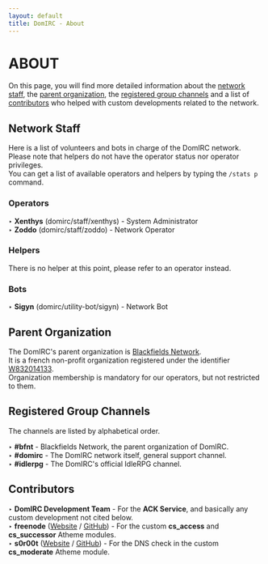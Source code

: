 ```yaml
---
layout: default
title: DomIRC - About
---
```


# ABOUT

On this page, you will find more detailed information about the [network staff](#network-staff), 
the [parent organization](#parent-organization), the [registered group channels](#registered-group-channels) and 
a list of [contributors](#contributors) who helped with custom developments related to the network.  


## Network Staff

Here is a list of volunteers and bots in charge of the DomIRC network.  
Please note that helpers do not have the operator status nor operator privileges.  
You can get a list of available operators and helpers by typing the `/stats p` command.  

### Operators

‣ **Xenthys** (domirc/staff/xenthys) - System Administrator  
‣ **Zoddo** (domirc/staff/zoddo) - Network Operator  

### Helpers

There is no helper at this point, please refer to an operator instead.  

### Bots

‣ **Sigyn** (domirc/utility-bot/sigyn) - Network Bot  


## Parent Organization

The DomIRC's parent organization is [Blackfields Network](https://blackfields.net).  
It is a french non-profit organization registered under the identifier [W832014133](https://www.journal-officiel.gouv.fr/association/index.php?ACTION=Rechercher&original_method=get&JTY_WALDEC=W832014133).  
Organization membership is mandatory for our operators, but not restricted to them.  


## Registered Group Channels

The channels are listed by alphabetical order.  

‣ **#bfnt** - Blackfields Network, the parent organization of DomIRC.  
‣ **#domirc** - The DomIRC network itself, general support channel.  
‣ **#idlerpg** - The DomIRC's official IdleRPG channel.  


## Contributors

‣ **DomIRC Development Team** - For the **ACK Service**, and basically any custom development not cited below.  
‣ **freenode** ([Website](https://freenode.net) / [GitHub](https://github.com/freenode)) - For the custom **cs_access** and **cs_successor** Atheme modules.  
‣ **s0r00t** ([Website](https://s0r00t.github.io) / [GitHub](https://github.com/s0r00t)) - For the DNS check in the custom **cs_moderate** Atheme module.  
